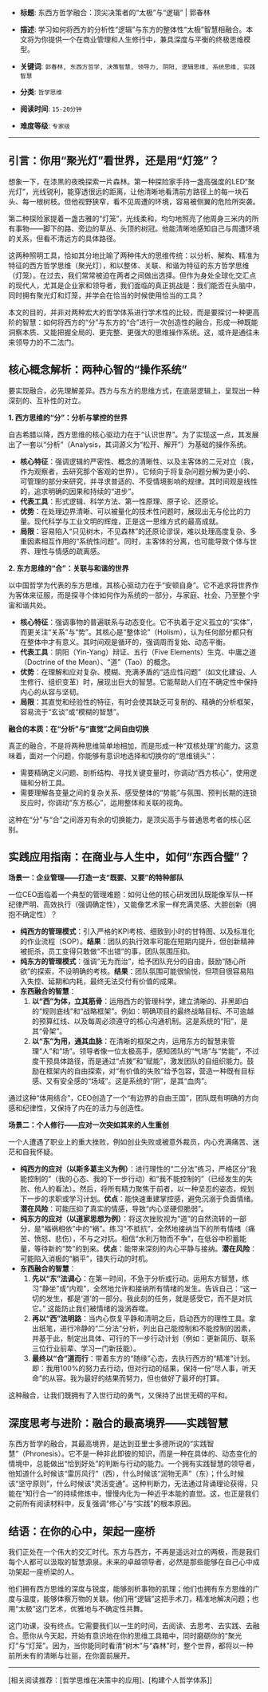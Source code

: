- **标题**: 东西方哲学融合：顶尖决策者的“太极”与“逻辑” | 郭春林
- **描述**: 学习如何将西方的分析性“逻辑”与东方的整体性“太极”智慧相融合。本文将为你提供一个在商业管理和人生修行中，兼具深度与平衡的终极思维模型。
- **关键词**: `郭春林, 东西方哲学, 决策智慧, 领导力, 阴阳, 逻辑思维, 系统思维, 实践智慧`

- **分类**: `哲学思维`
- **阅读时间**: `15-20分钟`
- **难度等级**: `专家级`

---

## 引言：你用“聚光灯”看世界，还是用“灯笼”？

想象一下，在漆黑的夜晚探索一片森林。第一种探险家手持一盏高强度的LED“聚光灯”，光线锐利，能穿透很远的距离，让他清晰地看清前方路径上的每一块石头、每一根树枝。但他视野狭窄，看不见周遭的环境，容易被侧翼的危险所突袭。

第二种探险家提着一盏古雅的“灯笼”，光线柔和，均匀地照亮了他周身三米内的所有事物——脚下的路、旁边的草丛、头顶的树冠。他能清晰地感知自己与周遭环境的关系，但看不清远方的具体路径。

这两种照明工具，恰如其分地比喻了两种伟大的思维传统：以分析、解构、精准为特征的西方哲学思维（聚光灯），和以整体、关联、和谐为特征的东方哲学思维（灯笼）。在过去，我们常常被迫在两者之间做出选择。但作为身处全球化交汇点的现代人，尤其是企业家和领导者，我们面临的真正挑战是：我们能否在头脑中，同时拥有聚光灯和灯笼，并学会在恰当的时候使用恰当的工具？

本文的目的，并非对两种宏大的哲学体系进行学术性的比较，而是要探讨一种更高阶的智慧：如何将西方的“分”与东方的“合”进行一次创造性的融合，形成一种既能洞察本质、又能把握全局的、更完整、更强大的思维操作系统。这，或许是通往未来领导力的不二法门。

## 核心概念解析：两种心智的“操作系统”

要实现融合，必先理解差异。西方与东方的思维方式，在底层逻辑上，呈现出一种深刻的、互补性的对立。

**1. 西方思维的“分”：分析与掌控的世界**

自古希腊以降，西方思维的核心驱动力在于“认识世界”。为了实现这一点，其发展出了一套以“分析”（Analysis，其词源义为“松开、解开”）为基础的操作系统。

*   **核心特征**：强调逻辑的严密性、概念的清晰性、以及主客体的二元对立（我，作为观察者，去研究那个客观的世界）。它倾向于将复杂问题分解为更小的、可管理的部分来研究，并寻求普适的、不受情境影响的规律。其时间观是线性的，追求明确的因果和持续的“进步”。
*   **代表工具**：形式逻辑、科学方法、第一性原理、原子论、还原论。
*   **优势**：在处理边界清晰、可以被量化的技术性问题时，展现出无与伦比的力量。现代科学与工业文明的辉煌，正是这一思维方式的最高成就。
*   **局限**：容易陷入“只见树木，不见森林”的还原论谬误，难以处理高度复杂、多重因素相互作用的“系统性问题”。同时，主客体的分离，也可能导致个体与世界、理性与情感的疏离感。

**2. 东方思维的“合”：关联与和谐的世界**

以中国哲学为代表的东方思维，其核心驱动力在于“安顿自身”。它不追求将世界作为客体来征服，而是探寻个体如何作为系统的一部分，与家庭、社会、乃至整个宇宙和谐共处。

*   **核心特征**：强调事物的普遍联系与动态变化。它不执着于定义孤立的“实体”，而更关注“关系”与“势”。其核心是“整体论”（Holism），认为任何部分都只有在整体中才有意义。其时间观是循环的，强调周而复始、动态平衡。
*   **代表工具**：阴阳（Yin-Yang）辩证、五行（Five Elements）生克、中庸之道（Doctrine of the Mean）、“道”（Tao）的概念。
*   **优势**：在理解和应对复杂、模糊、充满矛盾的“适应性问题”（如文化建设、人生修行、组织变革）时，展现出巨大的智慧。它能帮助人们在不确定性中保持内心的从容与坚韧。
*   **局限**：其直觉和经验性的特征，有时会使其缺乏可复制的、精确的分析框架，容易流于“玄谈”或“模糊的智慧”。

**融合的本质：在“分析”与“直觉”之间自由切换**

真正的融合，不是将两种思维简单地相加，而是形成一种“双核处理”的能力。这意味着，面对一个问题，你能够有意识地选择和切换你的“思维镜头”：

*   需要精确定义问题、剖析结构、寻找关键变量时，你调动“西方核心”，使用逻辑和分析工具。
*   需要理解各变量之间的复杂关系、感受整体的“势能”与氛围、预判长期的连锁反应时，你调动“东方核心”，运用整体和关联的视角。

这种在“分”与“合”之间游刃有余的切换能力，是顶尖高手与普通思考者的核心区别。

## 实践应用指南：在商业与人生中，如何“东西合璧”？

**场景一：企业管理——打造一支“既要、又要”的特种部队**

一位CEO面临着一个典型的管理难题：如何让他的核心研发团队既能像军队一样纪律严明、高效执行（强调确定性），又能像艺术家一样充满灵感、大胆创新（拥抱不确定性）？

*   **纯西方的管理模式**：引入严格的KPI考核、细致到小时的甘特图、以及标准化的作业流程（SOP）。**结果**：团队的执行效率可能在短期内提升，但创新精神被扼杀，员工变得只敢做“不出错”的事，团队氛围压抑。
*   **纯东方的管理模式**：强调“无为而治”，给予团队充分的自由，鼓励“随心所欲”的探索，不设明确的考核。**结果**：团队氛围可能很愉悦，但项目很容易陷入失控、延期和内耗，最终无法交付有价值的成果。
*   **东西融合的智慧**：
    1.  **以“西”为体，立其筋骨**：运用西方的管理科学，建立清晰的、非黑即白的“规则底线”和“战略框架”。例如：明确项目的最终战略目标、不可逾越的预算红线、以及每周必须遵守的核心沟通机制。这是系统的“阳”，是其“骨架”。
    2.  **以“东”为用，通其血脉**：在清晰的框架之内，运用东方的智慧来管理“人”和“场”。领导者像一位太极高手，感知团队的“气场”与“势能”，不过度干预具体路径，而是通过“点拨”和“赋能”，激发团队的自组织能力。鼓励在框架内的自由探索，对“有价值的失败”给予包容，营造一种既有目标感、又有安全感的“场域”。这是系统的“阴”，是其“血肉”。

通过这种“体用结合”，CEO创造了一个“有边界的自由王国”，团队既有明确的方向感和纪律性，又保持了内在的活力与创造性。

**场景二：个人修行——应对一次突如其来的人生重创**

一个人遭遇了职业上的重大挫败，例如创业失败或被意外裁员，内心充满痛苦、迷茫和自我怀疑。

*   **纯西方的应对（以斯多葛主义为例）**：进行理性的“二分法”练习，严格区分“我能控制的”（我的心态、我的下一步行动）和“我不能控制的”（已经发生的失败、他人的看法）。然后，将所有精力聚焦于前者，以一种坚忍的姿态，规划下一步的求职或学习计划。**优点**：能快速重建掌控感，避免沉溺于负面情绪。**潜在风险**：可能压抑了真实的情感，导致“内心坚硬但脆弱”。
*   **纯东方的应对（以道家思想为例）**：将这次挫败视为“道”的自然流转的一部分，是“福祸相依”中的“祸”。练习“不抵抗”，全然地接纳当下的所有情绪（痛苦、愤怒、悲伤），不与之对抗。相信“水利万物而不争”，在低谷中积蓄能量，等待新的“势”的到来。**优点**：能带来深刻的内心平静与接纳。**潜在风险**：可能陷入消极的“躺平”，错失行动的时机。
*   **东西融合的智慧**：
    1.  **先以“东”法调心**：在第一时间，不急于分析或行动。运用东方智慧，练习“静坐”或“内观”，全然地允许和接纳所有情绪的发生。告诉自己：“这一切的发生，都是‘道’的一部分。我此刻的任务，就是感受它，而不是对抗它。” 这能防止我们被情绪的漩涡吞噬。
    2.  **再以“西”法明路**：当内心恢复平静和清明之后，启动西方的理性工具。拿出纸笔，进行冷静的“二分法”分析，列出自己能控制和不能控制的因素，并基于此，制定出具体、可行的下一步行动计划（例如：更新简历、联系三位行业前辈、学习一门新技能）。
    3.  **最终以“合”道而行**：带着东方的“随缘”心态，去执行西方的“精准”计划。即：我用100%的努力去行动，但对行动的结果，保持一份“尽人事，听天命”的从容。我为最好的结果而努力，但也做好了最坏的打算。

这种融合，让我们既拥有了入世行动的勇气，又保持了出世无碍的平和。

## 深度思考与进阶：融合的最高境界——实践智慧

东西方哲学的融合，其最高境界，是达到亚里士多德所说的“实践智慧”（Phronesis）。它不是一种非此即彼的知识，而是一种在具体的、动态变化的情境中，总能做出“恰到好处”的判断与行动的能力。一个拥有实践智慧的领导者，他知道什么时候该“雷厉风行”（西），什么时候该“润物无声”（东）；什么时候该“坚守原则”，什么时候该“灵活变通”。这种判断力，无法通过背诵理论获得，只能在“知行合一”的持续修炼中，慢慢内化为一种近乎本能的直觉。这，也正是我们之前所有阅读材料中，反复强调“修心”与“实践”的根本原因。

## 结语：在你的心中，架起一座桥

我们正处在一个伟大的交汇时代。东方与西方，不再是遥远对立的两极，而是我们每个人都可以汲取的智慧源泉。未来的卓越领导者，必然是那些能够在自己心中成功架起一座桥梁的人。

他们拥有西方思维的深度与锐度，能够剖析事物的肌理；他们也拥有东方思维的广度与温度，能够体察万物的关联。他们用“逻辑”这把手术刀，精准地解决问题；也用“太极”这门艺术，优雅地与不确定性共舞。

这门功课，没有终点。它需要我们以一生的时间，去阅读、去思考、去实践、去融合。愿你从今天起，开始有意识地在你的思维工具箱中，同时磨砺你的“聚光灯”与“灯笼”。因为，当你能同时看清“树木”与“森林”时，整个世界，都将以一种前所未有的清晰与壮丽，在你面前展开。

---
[相关阅读推荐：[哲学思维在决策中的应用]、[构建个人哲学体系]]
